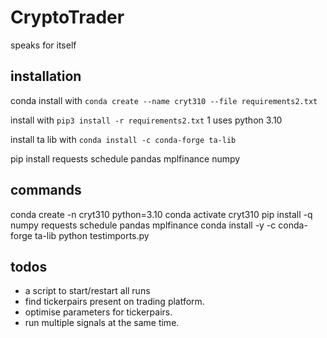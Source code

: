 # CryptoTrader
speaks for itself

## installation

conda install with `conda create --name cryt310 --file requirements2.txt`

install with `pip3 install -r requirements2.txt`
1
uses python 3.10

install ta lib with `conda install -c conda-forge ta-lib`

pip install requests schedule pandas mplfinance numpy

## commands

conda create -n cryt310 python=3.10
conda activate cryt310
pip install -q numpy requests schedule pandas mplfinance
conda install -y -c conda-forge ta-lib
python testimports.py


## todos

- a script to start/restart all runs
- find tickerpairs present on trading platform.
- optimise parameters for tickerpairs.
- run multiple signals at the same time.